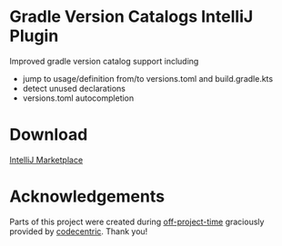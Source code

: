 # Gradle Version Catalogs IntelliJ Plugin

Improved gradle version catalog support including
- jump to usage/definition from/to versions.toml and build.gradle.kts
- detect unused declarations
- versions.toml autocompletion

# Download
[IntelliJ Marketplace](https://plugins.jetbrains.com/plugin/20324-gradle-version-catalogs)

# Acknowledgements
Parts of this project were created during [off-project-time](https://en.wikipedia.org/wiki/20%25_Project) graciously provided by [codecentric](https://codecentric.de/). Thank you!
